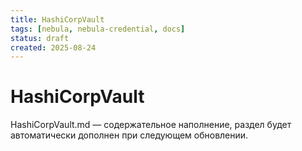 ```yaml
---
title: HashiCorpVault
tags: [nebula, nebula-credential, docs]
status: draft
created: 2025-08-24
---
```


# HashiCorpVault

HashiCorpVault.md — содержательное наполнение, раздел будет автоматически дополнен при следующем обновлении.
